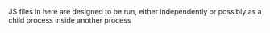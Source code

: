JS files in here are designed to be run, either independently or possibly as a child process inside another process
